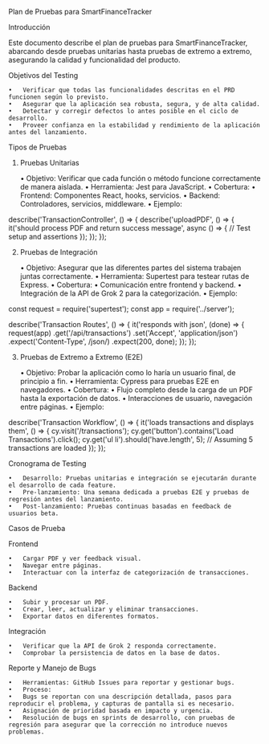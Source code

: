 Plan de Pruebas para SmartFinanceTracker

Introducción

Este documento describe el plan de pruebas para SmartFinanceTracker, abarcando desde pruebas unitarias hasta pruebas de extremo a extremo, asegurando la calidad y funcionalidad del producto.

Objetivos del Testing

	•	Verificar que todas las funcionalidades descritas en el PRD funcionen según lo previsto.
	•	Asegurar que la aplicación sea robusta, segura, y de alta calidad.
	•	Detectar y corregir defectos lo antes posible en el ciclo de desarrollo.
	•	Proveer confianza en la estabilidad y rendimiento de la aplicación antes del lanzamiento.

Tipos de Pruebas

1. Pruebas Unitarias

	•	Objetivo: Verificar que cada función o método funcione correctamente de manera aislada.
	•	Herramienta: Jest para JavaScript.
	•	Cobertura:
	•	Frontend: Componentes React, hooks, servicios.
	•	Backend: Controladores, servicios, middleware.
	•	Ejemplo:

describe('TransactionController', () => {
    describe('uploadPDF', () => {
        it('should process PDF and return success message', async () => {
            // Test setup and assertions
        });
    });
});

2. Pruebas de Integración

	•	Objetivo: Asegurar que las diferentes partes del sistema trabajen juntas correctamente.
	•	Herramienta: Supertest para testear rutas de Express.
	•	Cobertura:
	•	Comunicación entre frontend y backend.
	•	Integración de la API de Grok 2 para la categorización.
	•	Ejemplo:

const request = require('supertest');
const app = require('../server');

describe('Transaction Routes', () => {
    it('responds with json', (done) => {
        request(app)
            .get('/api/transactions')
            .set('Accept', 'application/json')
            .expect('Content-Type', /json/)
            .expect(200, done);
    });
});

3. Pruebas de Extremo a Extremo (E2E)

	•	Objetivo: Probar la aplicación como lo haría un usuario final, de principio a fin.
	•	Herramienta: Cypress para pruebas E2E en navegadores.
	•	Cobertura:
	•	Flujo completo desde la carga de un PDF hasta la exportación de datos.
	•	Interacciones de usuario, navegación entre páginas.
	•	Ejemplo:

describe('Transaction Workflow', () => {
    it('loads transactions and displays them', () => {
        cy.visit('/transactions');
        cy.get('button').contains('Load Transactions').click();
        cy.get('ul li').should('have.length', 5);  // Assuming 5 transactions are loaded
    });
});

Cronograma de Testing

	•	Desarrollo: Pruebas unitarias e integración se ejecutarán durante el desarrollo de cada feature.
	•	Pre-lanzamiento: Una semana dedicada a pruebas E2E y pruebas de regresión antes del lanzamiento.
	•	Post-lanzamiento: Pruebas continuas basadas en feedback de usuarios beta.

Casos de Prueba

Frontend

	•	Cargar PDF y ver feedback visual.
	•	Navegar entre páginas.
	•	Interactuar con la interfaz de categorización de transacciones.

Backend

	•	Subir y procesar un PDF.
	•	Crear, leer, actualizar y eliminar transacciones.
	•	Exportar datos en diferentes formatos.

Integración

	•	Verificar que la API de Grok 2 responda correctamente.
	•	Comprobar la persistencia de datos en la base de datos.

Reporte y Manejo de Bugs

	•	Herramientas: GitHub Issues para reportar y gestionar bugs.
	•	Proceso:
	•	Bugs se reportan con una descripción detallada, pasos para reproducir el problema, y capturas de pantalla si es necesario.
	•	Asignación de prioridad basada en impacto y urgencia.
	•	Resolución de bugs en sprints de desarrollo, con pruebas de regresión para asegurar que la corrección no introduce nuevos problemas.
